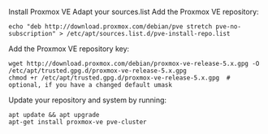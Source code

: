 Install Proxmox VE
Adapt your sources.list
Add the Proxmox VE repository:
```
echo "deb http://download.proxmox.com/debian/pve stretch pve-no-subscription" > /etc/apt/sources.list.d/pve-install-repo.list
```
Add the Proxmox VE repository key:
```
wget http://download.proxmox.com/debian/proxmox-ve-release-5.x.gpg -O /etc/apt/trusted.gpg.d/proxmox-ve-release-5.x.gpg
chmod +r /etc/apt/trusted.gpg.d/proxmox-ve-release-5.x.gpg  # optional, if you have a changed default umask
```

Update your repository and system by running:
```
apt update && apt upgrade
apt-get install proxmox-ve pve-cluster
```
